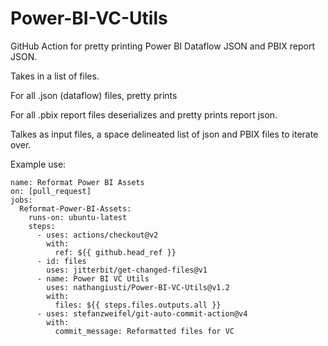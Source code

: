# Power-BI-VC-Utils

GitHub Action for pretty printing Power BI Dataflow JSON and PBIX report JSON. 

Takes in a list of files. 

For all .json (dataflow) files, pretty prints 

For all .pbix report files deserializes and pretty prints report json.

Talkes as input files, a space delineated list of json and PBIX files to iterate over. 

Example use:
	
~~~~
name: Reformat Power BI Assets
on: [pull_request]
jobs:
  Reformat-Power-BI-Assets:
    runs-on: ubuntu-latest
    steps:
      - uses: actions/checkout@v2
        with:
          ref: ${{ github.head_ref }}
      - id: files
        uses: jitterbit/get-changed-files@v1
      - name: Power BI VC Utils
        uses: nathangiusti/Power-BI-VC-Utils@v1.2
        with:
          files: ${{ steps.files.outputs.all }}
      - uses: stefanzweifel/git-auto-commit-action@v4
        with:
          commit_message: Reformatted files for VC
~~~~
